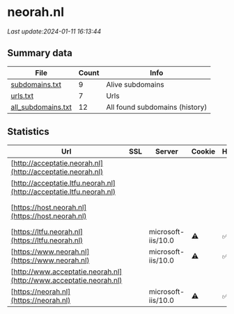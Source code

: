 # neorah.nl
*Last update:2024-01-11 16:13:44*
## Summary data
| File       | Count | Info |
|------------|-------|------|
|[subdomains.txt](/data/neorah/subdomains.txt)|9|Alive subdomains|
|[urls.txt](/data/neorah/urls.txt)|7|Urls|
|[all_subdomains.txt](/data/neorah/all_subdomains.txt)|12|All found subdomains (history)|
## Statistics
| Url | SSL | Server | Cookie | HSTS | CSP | XFO | XXP | RP | Tech |
|------------|-------|------|------|------|------|------|------|------|------|
|[http://acceptatie.neorah.nl](http://acceptatie.neorah.nl)| | | | | | | |:white_check_mark: ||
|[http://acceptatie.ltfu.neorah.nl](http://acceptatie.ltfu.neorah.nl)| | | | | | | |:white_check_mark: ||
|[https://host.neorah.nl](https://host.neorah.nl)| | | | | | | |:white_check_mark: |HSTS Microsoft HTTPA...|
|[https://ltfu.neorah.nl](https://ltfu.neorah.nl)| |microsoft-iis/10.0|:warning: |:white_check_mark: | | |:white_check_mark: | |:white_check_mark: |HSTS IIS:10.0 Larave...|
|[https://www.neorah.nl](https://www.neorah.nl)| |microsoft-iis/10.0|:warning: |:white_check_mark: | |:warning: |:white_check_mark: | |:white_check_mark: |HSTS IIS:10.0 Larave...|
|[http://www.acceptatie.neorah.nl](http://www.acceptatie.neorah.nl)| | | | | | | |:white_check_mark: ||
|[https://neorah.nl](https://neorah.nl)| |microsoft-iis/10.0|:warning: |:white_check_mark: | |:warning: |:white_check_mark: | |:white_check_mark: |HSTS IIS:10.0 Larave...|
